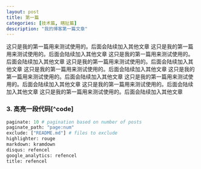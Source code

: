```yaml
---
layout: post
title: 第一篇
categories: [技术篇, 瞎扯篇]
description: "我的博客第一篇文章"
---
```


这只是我的第一篇用来测试使用的。后面会陆续加入其他文章
这只是我的第一篇用来测试使用的。后面会陆续加入其他文章
这只是我的第一篇用来测试使用的。后面会陆续加入其他文章
这只是我的第一篇用来测试使用的。后面会陆续加入其他文章
这只是我的第一篇用来测试使用的。后面会陆续加入其他文章
这只是我的第一篇用来测试使用的。后面会陆续加入其他文章
这只是我的第一篇用来测试使用的。后面会陆续加入其他文章
这只是我的第一篇用来测试使用的。后面会陆续加入其他文章
这只是我的第一篇用来测试使用的。后面会陆续加入其他文章
### 3. 高亮一段代码[^code]

```python
paginate: 10 # pagination based on number of posts
paginate_path: "page:num"
exclude: ["README.md"] # files to exclude
highlighter: rouge
markdown: kramdown
disqus: refencel
google_analytics: refencel
title: refencel
```

